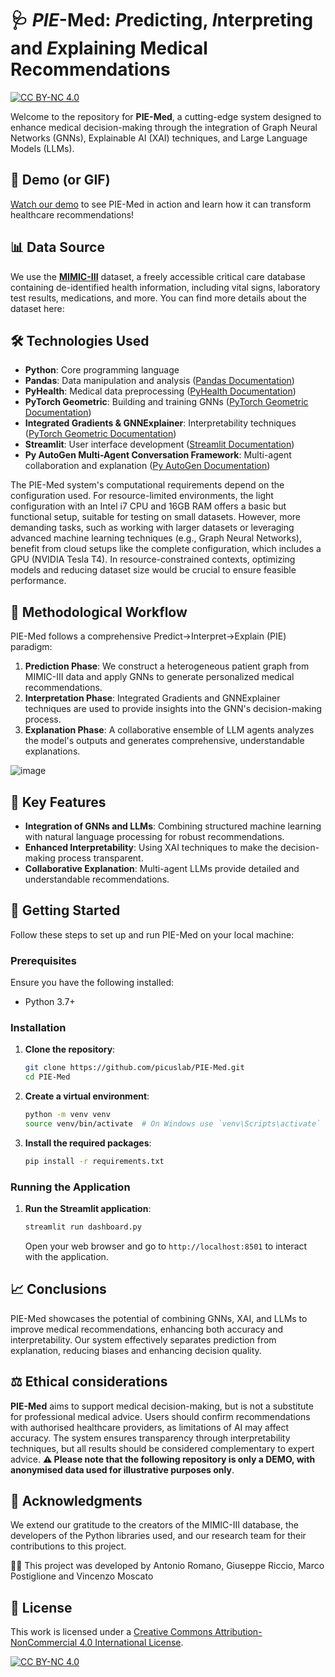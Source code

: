 # 🩺 *PIE*-Med: *P*redicting, *I*nterpreting and *E*xplaining Medical Recommendations 
[![CC BY-NC 4.0][cc-by-nc-shield]][cc-by-nc]

Welcome to the repository for **PIE-Med**, a cutting-edge system designed to enhance medical decision-making through the integration of Graph Neural Networks (GNNs), Explainable AI (XAI) techniques, and Large Language Models (LLMs).

## 🎥 Demo (or GIF)
[Watch our demo](https://drive.google.com/file/d/1e9VXslnBzOOp5QHh4GTrT-La1PdKxhzS/preview) to see PIE-Med in action and learn how it can transform healthcare recommendations!

## 📊 Data Source
We use the **[MIMIC-III](https://mimic.physionet.org/)** dataset, a freely accessible critical care database containing de-identified health information, including vital signs, laboratory test results, medications, and more. You can find more details about the dataset here:

## 🛠 Technologies Used
- **Python**: Core programming language
- **Pandas**: Data manipulation and analysis ([Pandas Documentation](https://pandas.pydata.org/))
- **PyHealth**: Medical data preprocessing ([PyHealth Documentation](https://pyhealth.readthedocs.io/en/latest/))
- **PyTorch Geometric**: Building and training GNNs ([PyTorch Geometric Documentation](https://pytorch-geometric.readthedocs.io/en/latest/))
- **Integrated Gradients & GNNExplainer**: Interpretability techniques ([PyTorch Geometric Documentation](https://pytorch-geometric.readthedocs.io/en/latest/))
- **Streamlit**: User interface development ([Streamlit Documentation](https://streamlit.io/))
- **Py AutoGen Multi-Agent Conversation Framework**: Multi-agent collaboration and explanation ([Py AutoGen Documentation](https://microsoft.github.io/autogen/))

The PIE-Med system's computational requirements depend on the configuration used. For resource-limited environments, the light configuration with an Intel i7 CPU and 16GB RAM offers a basic but functional setup, suitable for testing on small datasets. However, more demanding tasks, such as working with larger datasets or leveraging advanced machine learning techniques (e.g., Graph Neural Networks), benefit from cloud setups like the complete configuration, which includes a GPU (NVIDIA Tesla T4). In resource-constrained contexts, optimizing models and reducing dataset size would be crucial to ensure feasible performance.

## 🔬 Methodological Workflow
PIE-Med follows a comprehensive Predict→Interpret→Explain (PIE) paradigm:

1. **Prediction Phase**: We construct a heterogeneous patient graph from MIMIC-III data and apply GNNs to generate personalized medical recommendations.
2. **Interpretation Phase**: Integrated Gradients and GNNExplainer techniques are used to provide insights into the GNN's decision-making process.
3. **Explanation Phase**: A collaborative ensemble of LLM agents analyzes the model's outputs and generates comprehensive, understandable explanations.

![image](https://github.com/picuslab/PIE-Med/blob/main/PIE-Med.png)

## 🌟 Key Features
- **Integration of GNNs and LLMs**: Combining structured machine learning with natural language processing for robust recommendations.
- **Enhanced Interpretability**: Using XAI techniques to make the decision-making process transparent.
- **Collaborative Explanation**: Multi-agent LLMs provide detailed and understandable recommendations.

## 🚀 Getting Started
Follow these steps to set up and run PIE-Med on your local machine:

### Prerequisites
Ensure you have the following installed:
- Python 3.7+

### Installation
1. **Clone the repository**:
    ```bash
    git clone https://github.com/picuslab/PIE-Med.git
    cd PIE-Med
    ```

2. **Create a virtual environment**:
    ```bash
    python -m venv venv
    source venv/bin/activate  # On Windows use `venv\Scripts\activate`
    ```

3. **Install the required packages**:
    ```bash
    pip install -r requirements.txt
    ```

### Running the Application
1. **Run the Streamlit application**:
    ```bash
    streamlit run dashboard.py
    ```

   Open your web browser and go to `http://localhost:8501` to interact with the application.

## 📈 Conclusions
PIE-Med showcases the potential of combining GNNs, XAI, and LLMs to improve medical recommendations, enhancing both accuracy and interpretability. Our system effectively separates prediction from explanation, reducing biases and enhancing decision quality.

## ⚖ Ethical considerations

**PIE-Med** aims to support medical decision-making, but is not a substitute for professional medical advice. Users should confirm recommendations with authorised healthcare providers, as limitations of AI may affect accuracy. The system ensures transparency through interpretability techniques, but all results should be considered complementary to expert advice. **⚠️ Please note that the following repository is only a DEMO, with anonymised data used for illustrative purposes only**. 

## 🙏 Acknowledgments
We extend our gratitude to the creators of the MIMIC-III database, the developers of the Python libraries used, and our research team for their contributions to this project.

👨‍💻 This project was developed by Antonio Romano, Giuseppe Riccio, Marco Postiglione and Vincenzo Moscato

## 📜 License

This work is licensed under a
[Creative Commons Attribution-NonCommercial 4.0 International License][cc-by-nc].

[![CC BY-NC 4.0][cc-by-nc-image]][cc-by-nc]

[cc-by-nc]: https://creativecommons.org/licenses/by-nc/4.0/
[cc-by-nc-image]: https://licensebuttons.net/l/by-nc/4.0/88x31.png
[cc-by-nc-shield]: https://img.shields.io/badge/License-CC%20BY--NC%204.0-lightgrey.svg
